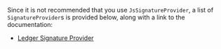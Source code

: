 Since it is not recommended that you use `JsSignatureProvider`, a list of `SignatureProvider`s is provided below, along with a link to the documentation:

* [Ledger Signature Provider](https://github.com/EOSIO/eosjs-ledger-signature-provider)